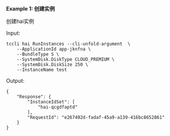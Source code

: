 **Example 1: 创建实例**

创建hai实例

Input: 

```
tccli hai RunInstances --cli-unfold-argument  \
    --ApplicationId app-jknfna \
    --BundleType S \
    --SystemDisk.DiskType CLOUD_PREMIUM \
    --SystemDisk.DiskSize 250 \
    --InstanceName test
```

Output: 
```
{
    "Response": {
        "InstanceIdSet": [
            "hai-qcgdfaptd"
        ],
        "RequestId": "e267492d-fadaf-45a9-a139-416bc8652861"
    }
}
```

